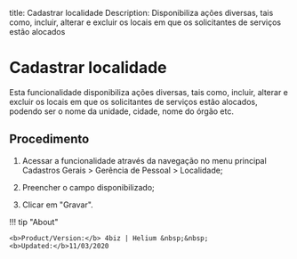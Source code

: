 title: Cadastrar localidade
Description: Disponibiliza ações diversas, tais como, incluir, alterar e excluir os locais em que os solicitantes de serviços estão alocados
# Cadastrar localidade

Esta funcionalidade disponibiliza ações diversas, tais como, incluir, alterar e excluir os locais em que os solicitantes de serviços estão alocados, podendo ser o nome da unidade, cidade, nome do órgão etc.

Procedimento
------------

1.  Acessar a funcionalidade através da navegação no menu principal Cadastros
    Gerais \> Gerência de Pessoal \> Localidade;

2.  Preencher o campo disponibilizado;

3.  Clicar em "Gravar".

<!-- <i class='fa fa-youtube-play  fa-2x' style='color:#97ce17;vertical-align: middle;'> </i> [Video Library](https://www.youtube.com/playlist?list=PLB5qK2uzf2RNFxIQxcRXE47dvh_IXv3Jd)'
-->
!!! tip "About"

    <b>Product/Version:</b> 4biz | Helium &nbsp;&nbsp;
    <b>Updated:</b>11/03/2020


